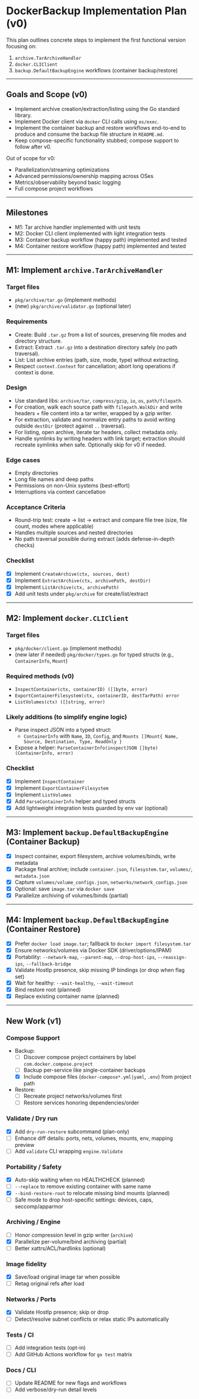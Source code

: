 # DockerBackup Implementation Plan (v0)

This plan outlines concrete steps to implement the first functional version focusing on:

1. `archive.TarArchiveHandler`
2. `docker.CLIClient`
3. `backup.DefaultBackupEngine` workflows (container backup/restore)

---

## Goals and Scope (v0)

- Implement archive creation/extraction/listing using the Go standard library.
- Implement Docker client via `docker` CLI calls using `os/exec`.
- Implement the container backup and restore workflows end-to-end to produce and consume the backup file structure in `README.md`.
- Keep compose-specific functionality stubbed; compose support to follow after v0.

Out of scope for v0:

- Parallelization/streaming optimizations
- Advanced permissions/ownership mapping across OSes
- Metrics/observability beyond basic logging
- Full compose project workflows

---

## Milestones

- M1: Tar archive handler implemented with unit tests
- M2: Docker CLI client implemented with light integration tests
- M3: Container backup workflow (happy path) implemented and tested
- M4: Container restore workflow (happy path) implemented and tested

---

## M1: Implement `archive.TarArchiveHandler`

### Target files

- `pkg/archive/tar.go` (implement methods)
- (new) `pkg/archive/validator.go` (optional later)

### Requirements

- Create: Build `.tar.gz` from a list of sources, preserving file modes and directory structure.
- Extract: Extract `.tar.gz` into a destination directory safely (no path traversal).
- List: List archive entries (path, size, mode, type) without extracting.
- Respect `context.Context` for cancellation; abort long operations if context is done.

### Design

- Use standard libs: `archive/tar`, `compress/gzip`, `io`, `os`, `path/filepath`.
- For creation, walk each source path with `filepath.WalkDir` and write headers + file content into a tar writer, wrapped by a gzip writer.
- For extraction, validate and normalize entry paths to avoid writing outside `destDir` (protect against `..` traversal).
- For listing, open archive, iterate tar headers, collect metadata only.
- Handle symlinks by writing headers with link target; extraction should recreate symlinks when safe. Optionally skip for v0 if needed.

### Edge cases

- Empty directories
- Long file names and deep paths
- Permissions on non-Unix systems (best-effort)
- Interruptions via context cancellation

### Acceptance Criteria

- Round-trip test: create → list → extract and compare file tree (size, file count, modes where applicable)
- Handles multiple sources and nested directories
- No path traversal possible during extract (adds defense-in-depth checks)

### Checklist

- [x] Implement `CreateArchive(ctx, sources, dest)`
- [x] Implement `ExtractArchive(ctx, archivePath, destDir)`
- [x] Implement `ListArchive(ctx, archivePath)`
- [x] Add unit tests under `pkg/archive` for create/list/extract

---

## M2: Implement `docker.CLIClient`

### Target files

- `pkg/docker/client.go` (implement methods)
- (new later if needed) `pkg/docker/types.go` for typed structs (e.g., `ContainerInfo`, `Mount`)

### Required methods (v0)

- `InspectContainer(ctx, containerID) ([]byte, error)`
- `ExportContainerFilesystem(ctx, containerID, destTarPath) error`
- `ListVolumes(ctx) ([]string, error)`

### Likely additions (to simplify engine logic)

- Parse inspect JSON into a typed struct:
  - `ContainerInfo` with `Name`, `ID`, `Config`, and `Mounts []Mount{ Name, Source, Destination, Type, ReadOnly }`
- Expose a helper: `ParseContainerInfo(inspectJSON []byte) (ContainerInfo, error)`

### Checklist

- [x] Implement `InspectContainer`
- [x] Implement `ExportContainerFilesystem`
- [x] Implement `ListVolumes`
- [x] Add `ParseContainerInfo` helper and typed structs
- [x] Add lightweight integration tests guarded by env var (optional)

---

## M3: Implement `backup.DefaultBackupEngine` (Container Backup)

- [x] Inspect container, export filesystem, archive volumes/binds, write metadata
- [x] Package final archive; include `container.json`, `filesystem.tar`, `volumes/`, `metadata.json`
- [x] Capture `volumes/volume_configs.json`, `networks/network_configs.json`
- [x] Optional: save `image.tar` via `docker save`
- [x] Parallelize archiving of volumes/binds (partial)

---

## M4: Implement `backup.DefaultBackupEngine` (Container Restore)

- [x] Prefer `docker load image.tar`; fallback to `docker import filesystem.tar`
- [x] Ensure networks/volumes via Docker SDK (driver/options/IPAM)
- [x] Portability: `--network-map`, `--parent-map`, `--drop-host-ips`, `--reassign-ips`, `--fallback-bridge`
- [x] Validate HostIp presence, skip missing IP bindings (or drop when flag set)
- [x] Wait for healthy: `--wait-healthy`, `--wait-timeout`
- [x] Bind restore root (planned)
- [x] Replace existing container name (planned)

---

## New Work (v1)

### Compose Support

- Backup:
  - [ ] Discover compose project containers by label `com.docker.compose.project`
  - [ ] Backup per-service like single-container backups
  - [x] Include compose files (`docker-compose*.yml|yaml`, `.env`) from project path
- Restore:
  - [ ] Recreate project networks/volumes first
  - [ ] Restore services honoring dependencies/order

### Validate / Dry run

- [x] Add `dry-run-restore` subcommand (plan-only)
- [ ] Enhance diff details: ports, nets, volumes, mounts, env, mapping preview
- [ ] Add `validate` CLI wrapping `engine.Validate`

### Portability / Safety

- [x] Auto-skip waiting when no HEALTHCHECK (planned)
- [ ] `--replace` to remove existing container with same name
- [x] `--bind-restore-root` to relocate missing bind mounts (planned)
- [ ] Safe mode to drop host-specific settings: devices, caps, seccomp/apparmor

### Archiving / Engine

- [ ] Honor compression level in gzip writer (`archive`)
- [x] Parallelize per-volume/bind archiving (partial)
- [ ] Better xattrs/ACL/hardlinks (optional)

### Image fidelity

- [x] Save/load original image tar when possible
- [ ] Retag original refs after load

### Networks / Ports

- [x] Validate HostIp presence; skip or drop
- [ ] Detect/resolve subnet conflicts or relax static IPs automatically

### Tests / CI

- [ ] Add integration tests (opt-in)
- [ ] Add GitHub Actions workflow for `go test` matrix

### Docs / CLI

- [ ] Update README for new flags and workflows
- [ ] Add verbose/dry-run detail levels
